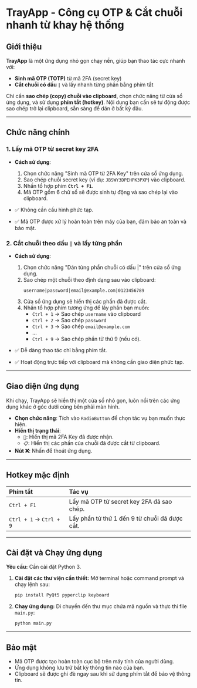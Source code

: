 
# TrayApp - Công cụ OTP & Cắt chuỗi nhanh từ khay hệ thống

## Giới thiệu

**TrayApp** là một ứng dụng nhỏ gọn chạy nền, giúp bạn thao tác cực nhanh với:

  - **Sinh mã OTP (TOTP)** từ mã 2FA (secret key)
  - **Cắt chuỗi có dấu `|`** và lấy nhanh từng phần bằng phím tắt

Chỉ cần **sao chép (copy) chuỗi vào clipboard**, chọn chức năng từ cửa sổ ứng dụng, và sử dụng **phím tắt (hotkey)**. Nội dung bạn cần sẽ tự động được sao chép trở lại clipboard, sẵn sàng để dán ở bất kỳ đâu.

-----

## Chức năng chính

### 1\. Lấy mã OTP từ secret key 2FA

  - **Cách sử dụng**:

    1.  Chọn chức năng "Sinh mã OTP từ 2FA Key" trên cửa sổ ứng dụng.
    2.  Sao chép chuỗi secret key (ví dụ: `JBSWY3DPEHPK3PXP`) vào clipboard.
    3.  Nhấn tổ hợp phím **`Ctrl + F1`**.
    4.  Mã OTP gồm 6 chữ số sẽ được sinh tự động và sao chép lại vào clipboard.

  - ✅ Không cần cấu hình phức tạp.

  - ✅ Mã OTP được xử lý hoàn toàn trên máy của bạn, đảm bảo an toàn và bảo mật.

### 2\. Cắt chuỗi theo dấu `|` và lấy từng phần

  - **Cách sử dụng**:

    1.  Chọn chức năng "Dán từng phần chuỗi có dấu |" trên cửa sổ ứng dụng.
    2.  Sao chép một chuỗi theo định dạng sau vào clipboard:
        ```
        username|password|email@example.com|0123456789
        ```
    3.  Cửa sổ ứng dụng sẽ hiển thị các phần đã được cắt.
    4.  Nhấn tổ hợp phím tương ứng để lấy phần bạn muốn:
          - `Ctrl + 1` → Sao chép `username` vào clipboard
          - `Ctrl + 2` → Sao chép `password`
          - `Ctrl + 3` → Sao chép `email@example.com`
          - ...
          - `Ctrl + 9` → Sao chép phần tử thứ 9 (nếu có).

  - ✅ Dễ dàng thao tác chỉ bằng phím tắt.

  - ✅ Hoạt động trực tiếp với clipboard mà không cần giao diện phức tạp.

-----

## Giao diện ứng dụng

Khi chạy, TrayApp sẽ hiển thị một cửa sổ nhỏ gọn, luôn nổi trên các ứng dụng khác ở góc dưới cùng bên phải màn hình.

  - **Chọn chức năng**: Tích vào `RadioButton` để chọn tác vụ bạn muốn thực hiện.
  - **Hiển thị trạng thái**:
      - `🔑`: Hiển thị mã 2FA Key đã được nhận.
      - `📋`: Hiển thị các phần của chuỗi đã được cắt từ clipboard.
  - **Nút ❌**: Nhấn để thoát ứng dụng.

-----

## Hotkey mặc định

| Phím tắt | Tác vụ |
| :--- | :--- |
| `Ctrl + F1` | Lấy mã OTP từ secret key 2FA đã sao chép. |
| `Ctrl + 1` → `Ctrl + 9` | Lấy phần tử thứ 1 đến 9 từ chuỗi đã được cắt. |

-----

## Cài đặt và Chạy ứng dụng

**Yêu cầu:** Cần cài đặt Python 3.

1.  **Cài đặt các thư viện cần thiết:**
    Mở terminal hoặc command prompt và chạy lệnh sau:

    ```bash
    pip install PyQt5 pyperclip keyboard
    ```

2.  **Chạy ứng dụng:**
    Di chuyển đến thư mục chứa mã nguồn và thực thi file `main.py`:

    ```bash
    python main.py
    ```

-----

## Bảo mật

  - Mã OTP được tạo hoàn toàn cục bộ trên máy tính của người dùng.
  - Ứng dụng không lưu trữ bất kỳ thông tin nào của bạn.
  - Clipboard sẽ được ghi đè ngay sau khi sử dụng phím tắt để bảo vệ thông tin.
